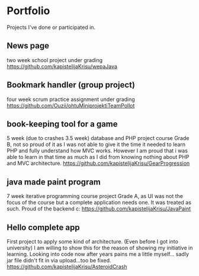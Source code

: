 # Portfolio
Projects I've done or participated in.

## News page
two week school project
under grading
https://github.com/kapistelijaKrisu/wepaJava

## Bookmark handler (group project)
four week scrum practice assignment
under grading
https://github.com/Ouzii/ohtuMiniprojektiTeamPollot

## book-keeping tool for a game
5 week (due to crashes 3.5 week) database and PHP project course
Grade B, not so proud of it as I was not able to give it the time it needed to learn PHP and fully understand how MVC works.
However I am proud that i was able to learn in that time as much as I did from knowing nothing about PHP and MVC architecture.
https://github.com/kapistelijaKrisu/GearProgression

## java made paint program
7 week iterative programming course project
Grade A, as UI was not the focus of the course but a complete application needs one. It was treated as such.
Proud of the backend c:
https://github.com/kapistelijaKrisu/JavaPaint

## Hello complete app
First project to apply some kind of architecture. (Even before I got into university)
I am willing to show this for the reason of showing my initiative in learning.
Looking into code now after years pains me a little myself...
sadly jar file didn't fit in via upload...too be fixed.
https://github.com/kapistelijaKrisu/AsteroidCrash
